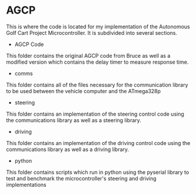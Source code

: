 # AGCP
This is where the code is located for my implementation of the Autonomous Golf Cart Project Microcontroller. It is subdivided into several sections.

- AGCP Code

This folder contains the original AGCP code from Bruce as well as a modified version which contains the delay timer to measure response time.

- comms

This folder contains all of the files necessary for the communication library to be used between the vehicle computer and the ATmega328p

- steering

This folder contains an implementation of the steering control code using the communications library as well as a steering library.

- driving

This folder contains an implementation of the driving control code using the communications library as well as a driving library.


- python

This folder contains scripts which run in python using the pyserial library to test and benchmark the microcontroller's steering and driving implementations
